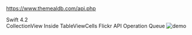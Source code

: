 https://www.themealdb.com/api.php  

Swift 4.2  
CollectionView Inside TableViewCells
Flickr API
Operation Queue
![demo](https://github.com/ajtu/flickr-api-multi-collectionviews/blob/master/flickrapicollectionviews.gif)
